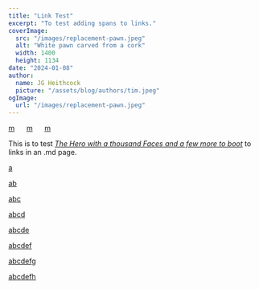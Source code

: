 ```yaml
---
title: "Link Test"
excerpt: "To test adding spans to links."
coverImage:
  src: "/images/replacement-pawn.jpeg"
  alt: "White pawn carved from a cork"
  width: 1400
  height: 1134
date: "2024-01-08"
author:
  name: JG Heithcock
  picture: "/assets/blog/authors/tim.jpeg"
ogImage:
  url: "/images/replacement-pawn.jpeg"
---
```


<span class="test before"> [m](#) </span>&nbsp;&nbsp;&nbsp;&nbsp;
<span class="test after"> [m](#) </span>&nbsp;&nbsp;&nbsp;&nbsp;
<span class="test"> [m](#) </span>

This is to test [_The Hero with a thousand Faces and a few more to boot_](/) to links in an .md page.

<span class="active"> [a](#) </span>

[ab](/)

[abc](/)

[abcd](/)

[abcde](/)

[abcdef](/)

[abcdefg](/)

[abcdefh](/)
